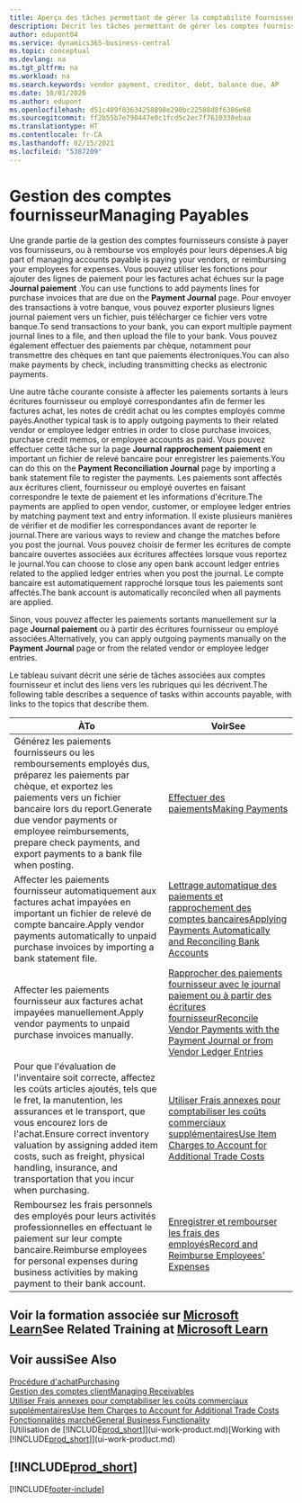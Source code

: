 ```yaml
---
title: Aperçu des tâches permettant de gérer la comptabilité fournisseur| Microsoft Docs
description: Décrit les tâches permettant de gérer les comptes fournisseur, par exemple, le paiement des créditeurs ou l'affectation de paiements sortants aux écritures pour fermer des factures ou des notes de crédit.
author: edupont04
ms.service: dynamics365-business-central
ms.topic: conceptual
ms.devlang: na
ms.tgt_pltfrm: na
ms.workload: na
ms.search.keywords: vendor payment, creditor, debt, balance due, AP
ms.date: 10/01/2020
ms.author: edupont
ms.openlocfilehash: d51c409f03634258898e290bc22588d8f6386e68
ms.sourcegitcommit: ff2b55b7e790447e0c1fcd5c2ec7f7610338ebaa
ms.translationtype: HT
ms.contentlocale: fr-CA
ms.lasthandoff: 02/15/2021
ms.locfileid: "5387209"
---
```

# <a name="managing-payables"></a><span data-ttu-id="b40d1-103">Gestion des comptes fournisseur</span><span class="sxs-lookup"><span data-stu-id="b40d1-103">Managing Payables</span></span>

<span data-ttu-id="b40d1-104">Une grande partie de la gestion des comptes fournisseurs consiste à payer vos fournisseurs, ou à rembourse vos employés pour leurs dépenses.</span><span class="sxs-lookup"><span data-stu-id="b40d1-104">A big part of managing accounts payable is paying your vendors, or reimbursing your employees for expenses.</span></span> <span data-ttu-id="b40d1-105">Vous pouvez utiliser les fonctions pour ajouter des lignes de paiement pour les factures achat échues sur la page **Journal paiement** .</span><span class="sxs-lookup"><span data-stu-id="b40d1-105">You can use functions to add payments lines for purchase invoices that are due on the **Payment Journal** page.</span></span> <span data-ttu-id="b40d1-106">Pour envoyer des transactions à votre banque, vous pouvez exporter plusieurs lignes journal paiement vers un fichier, puis télécharger ce fichier vers votre banque.</span><span class="sxs-lookup"><span data-stu-id="b40d1-106">To send transactions to your bank, you can export multiple payment journal lines to a file, and then upload the file to your bank.</span></span> <span data-ttu-id="b40d1-107">Vous pouvez également effectuer des paiements par chèque, notamment pour transmettre des chèques en tant que paiements électroniques.</span><span class="sxs-lookup"><span data-stu-id="b40d1-107">You can also make payments by check, including transmitting checks as electronic payments.</span></span>

<span data-ttu-id="b40d1-108">Une autre tâche courante consiste à affecter les paiements sortants à leurs écritures fournisseur ou employé correspondantes afin de fermer les factures achat, les notes de crédit achat ou les comptes employés comme payés.</span><span class="sxs-lookup"><span data-stu-id="b40d1-108">Another typical task is to apply outgoing payments to their related vendor or employee ledger entries in order to close purchase invoices, purchase credit memos, or employee accounts as paid.</span></span> <span data-ttu-id="b40d1-109">Vous pouvez effectuer cette tâche sur la page **Journal rapprochement paiement** en important un fichier de relevé bancaire pour enregistrer les paiements.</span><span class="sxs-lookup"><span data-stu-id="b40d1-109">You can do this on the **Payment Reconciliation Journal** page by importing a bank statement file to register the payments.</span></span> <span data-ttu-id="b40d1-110">Les paiements sont affectés aux écritures client, fournisseur ou employé ouvertes en faisant correspondre le texte de paiement et les informations d'écriture.</span><span class="sxs-lookup"><span data-stu-id="b40d1-110">The payments are applied to open vendor, customer, or employee ledger entries by matching payment text and entry information.</span></span> <span data-ttu-id="b40d1-111">Il existe plusieurs manières de vérifier et de modifier les correspondances avant de reporter le journal.</span><span class="sxs-lookup"><span data-stu-id="b40d1-111">There are various ways to review and change the matches before you post the journal.</span></span> <span data-ttu-id="b40d1-112">Vous pouvez choisir de fermer les écritures de compte bancaire ouvertes associées aux écritures affectées lorsque vous reportez le journal.</span><span class="sxs-lookup"><span data-stu-id="b40d1-112">You can choose to close any open bank account ledger entries related to the applied ledger entries when you post the journal.</span></span> <span data-ttu-id="b40d1-113">Le compte bancaire est automatiquement rapproché lorsque tous les paiements sont affectés.</span><span class="sxs-lookup"><span data-stu-id="b40d1-113">The bank account is automatically reconciled when all payments are applied.</span></span>

<span data-ttu-id="b40d1-114">Sinon, vous pouvez affecter les paiements sortants manuellement sur la page **Journal paiement** ou à partir des écritures fournisseur ou employé associées.</span><span class="sxs-lookup"><span data-stu-id="b40d1-114">Alternatively, you can apply outgoing payments manually on the **Payment Journal** page or from the related vendor or employee ledger entries.</span></span>

<span data-ttu-id="b40d1-115">Le tableau suivant décrit une série de tâches associées aux comptes fournisseur et inclut des liens vers les rubriques qui les décrivent.</span><span class="sxs-lookup"><span data-stu-id="b40d1-115">The following table describes a sequence of tasks within accounts payable, with links to the topics that describe them.</span></span>

| <span data-ttu-id="b40d1-116">À</span><span class="sxs-lookup"><span data-stu-id="b40d1-116">To</span></span> | <span data-ttu-id="b40d1-117">Voir</span><span class="sxs-lookup"><span data-stu-id="b40d1-117">See</span></span> |
| --- | --- |
| <span data-ttu-id="b40d1-118">Générez les paiements fournisseurs ou les remboursements employés dus, préparez les paiements par chèque, et exportez les paiements vers un fichier bancaire lors du report.</span><span class="sxs-lookup"><span data-stu-id="b40d1-118">Generate due vendor payments or employee reimbursements, prepare check payments, and export payments to a bank file when posting.</span></span> |[<span data-ttu-id="b40d1-119">Effectuer des paiements</span><span class="sxs-lookup"><span data-stu-id="b40d1-119">Making Payments</span></span>](payables-make-payments.md) |
| <span data-ttu-id="b40d1-120">Affecter les paiements fournisseur automatiquement aux factures achat impayées en important un fichier de relevé de compte bancaire.</span><span class="sxs-lookup"><span data-stu-id="b40d1-120">Apply vendor payments automatically to unpaid purchase invoices by importing a bank statement file.</span></span> |[<span data-ttu-id="b40d1-121">Lettrage automatique des paiements et rapprochement des comptes bancaires</span><span class="sxs-lookup"><span data-stu-id="b40d1-121">Applying Payments Automatically and Reconciling Bank Accounts</span></span>](receivables-apply-payments-auto-reconcile-bank-accounts.md) |
| <span data-ttu-id="b40d1-122">Affecter les paiements fournisseur aux factures achat impayées manuellement.</span><span class="sxs-lookup"><span data-stu-id="b40d1-122">Apply vendor payments to unpaid purchase invoices manually.</span></span> |[<span data-ttu-id="b40d1-123">Rapprocher des paiements fournisseur avec le journal paiement ou à partir des écritures fournisseur</span><span class="sxs-lookup"><span data-stu-id="b40d1-123">Reconcile Vendor Payments with the Payment Journal or from Vendor Ledger Entries</span></span>](payables-how-apply-purchase-transactions-manually.md) |
|<span data-ttu-id="b40d1-124">Pour que l'évaluation de l'inventaire soit correcte, affectez les coûts articles ajoutés, tels que le fret, la manutention, les assurances et le transport, que vous encourez lors de l'achat.</span><span class="sxs-lookup"><span data-stu-id="b40d1-124">Ensure correct inventory valuation by assigning added item costs, such as freight, physical handling, insurance, and transportation that you incur when purchasing.</span></span>|[<span data-ttu-id="b40d1-125">Utiliser Frais annexes pour comptabiliser les coûts commerciaux supplémentaires</span><span class="sxs-lookup"><span data-stu-id="b40d1-125">Use Item Charges to Account for Additional Trade Costs</span></span>](payables-how-assign-item-charges.md)|
|<span data-ttu-id="b40d1-126">Remboursez les frais personnels des employés pour leurs activités professionnelles en effectuant le paiement sur leur compte bancaire.</span><span class="sxs-lookup"><span data-stu-id="b40d1-126">Reimburse employees for personal expenses during business activities by making payment to their bank account.</span></span>|[<span data-ttu-id="b40d1-127">Enregistrer et rembourser les frais des employés</span><span class="sxs-lookup"><span data-stu-id="b40d1-127">Record and Reimburse Employees' Expenses</span></span>](finance-how-record-reimburse-employee-expenses.md)|

## <a name="see-related-training-at-microsoft-learn"></a><span data-ttu-id="b40d1-128">Voir la formation associée sur [Microsoft Learn](/learn/paths/process-customer-vendor-payments-dynamics-365-business-central/)</span><span class="sxs-lookup"><span data-stu-id="b40d1-128">See Related Training at [Microsoft Learn](/learn/paths/process-customer-vendor-payments-dynamics-365-business-central/)</span></span>

## <a name="see-also"></a><span data-ttu-id="b40d1-129">Voir aussi</span><span class="sxs-lookup"><span data-stu-id="b40d1-129">See Also</span></span>
[<span data-ttu-id="b40d1-130">Procédure d'achat</span><span class="sxs-lookup"><span data-stu-id="b40d1-130">Purchasing</span></span>](purchasing-manage-purchasing.md)  
[<span data-ttu-id="b40d1-131">Gestion des comptes client</span><span class="sxs-lookup"><span data-stu-id="b40d1-131">Managing Receivables</span></span>](receivables-manage-receivables.md)  
[<span data-ttu-id="b40d1-132">Utiliser Frais annexes pour comptabiliser les coûts commerciaux supplémentaires</span><span class="sxs-lookup"><span data-stu-id="b40d1-132">Use Item Charges to Account for Additional Trade Costs</span></span>](payables-how-assign-item-charges.md)  
[<span data-ttu-id="b40d1-133">Fonctionnalités marché</span><span class="sxs-lookup"><span data-stu-id="b40d1-133">General Business Functionality</span></span>](ui-across-business-areas.md)  
<span data-ttu-id="b40d1-134">[Utilisation de [!INCLUDE[prod_short](includes/prod_short.md)]](ui-work-product.md)</span><span class="sxs-lookup"><span data-stu-id="b40d1-134">[Working with [!INCLUDE[prod_short](includes/prod_short.md)]](ui-work-product.md)</span></span>

## [!INCLUDE[prod_short](includes/free_trial_md.md)]  


[!INCLUDE[footer-include](includes/footer-banner.md)]